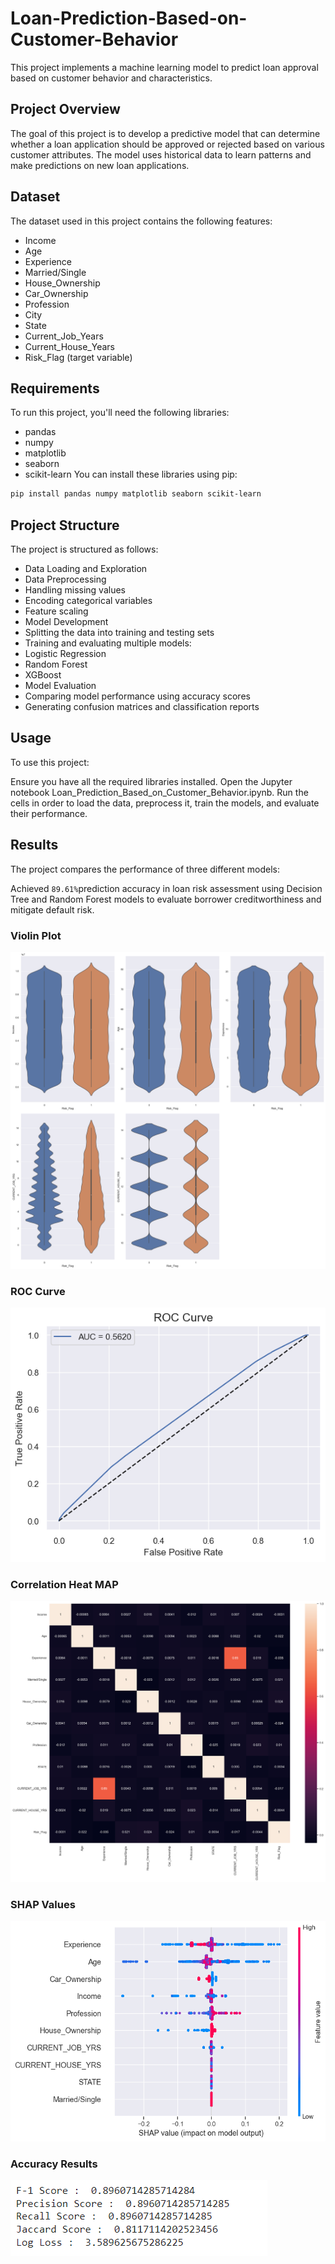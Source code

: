 # Loan-Prediction-Based-on-Customer-Behavior

This project implements a machine learning model to predict loan approval based on customer behavior and characteristics.

## Project Overview

The goal of this project is to develop a predictive model that can determine whether a loan application should be approved or rejected based on various customer attributes. The model uses historical data to learn patterns and make predictions on new loan applications.

## Dataset
The dataset used in this project contains the following features:
- Income
- Age
- Experience
- Married/Single
- House_Ownership
- Car_Ownership
- Profession
- City
- State
- Current_Job_Years
- Current_House_Years
- Risk_Flag (target variable)

## Requirements
To run this project, you'll need the following libraries:
- pandas
- numpy
- matplotlib
- seaborn
- scikit-learn
You can install these libraries using pip:
```bash
pip install pandas numpy matplotlib seaborn scikit-learn
```

## Project Structure

The project is structured as follows:

- Data Loading and Exploration
- Data Preprocessing
- Handling missing values
- Encoding categorical variables
- Feature scaling
- Model Development
- Splitting the data into training and testing sets
- Training and evaluating multiple models:
- Logistic Regression
- Random Forest
- XGBoost
- Model Evaluation
- Comparing model performance using accuracy scores
- Generating confusion matrices and classification reports

## Usage
To use this project:

Ensure you have all the required libraries installed.
Open the Jupyter notebook Loan_Prediction_Based_on_Customer_Behavior.ipynb.
Run the cells in order to load the data, preprocess it, train the models, and evaluate their performance.

## Results
The project compares the performance of three different models:

Achieved `89.61%`prediction accuracy in loan risk assessment using Decision Tree and Random Forest models to
evaluate borrower creditworthiness and mitigate default risk.

### Violin Plot
![picture](./results/Violin_Plots.png)

### ROC Curve
![picture](./results/ROC_Curve.png)

### Correlation Heat MAP
![picture](./results/Correaltion_Heatmaps.png)

### SHAP Values
![picture](./results/SHAP_Values.png)


### Accuracy Results
![picture](./results/Accuracy_Result.png)


